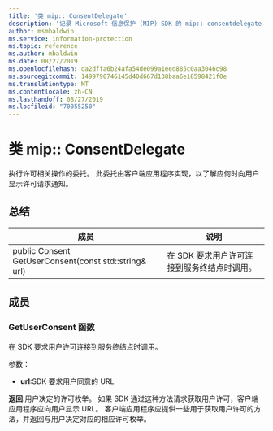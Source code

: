 ```yaml
---
title: '类 mip:: ConsentDelegate'
description: '记录 Microsoft 信息保护 (MIP) SDK 的 mip:: consentdelegate 类。'
author: msmbaldwin
ms.service: information-protection
ms.topic: reference
ms.author: mbaldwin
ms.date: 08/27/2019
ms.openlocfilehash: da2dffa6b24afa54de099a1eed885c0aa3046c98
ms.sourcegitcommit: 1499790746145d40d667d138baa6e18598421f0e
ms.translationtype: MT
ms.contentlocale: zh-CN
ms.lasthandoff: 08/27/2019
ms.locfileid: "70055250"
---
```

# <a name="class-mipconsentdelegate"></a>类 mip:: ConsentDelegate 
执行许可相关操作的委托。
此委托由客户端应用程序实现，以了解应何时向用户显示许可请求通知。
  
## <a name="summary"></a>总结
 成员                        | 说明                                
--------------------------------|---------------------------------------------
public Consent GetUserConsent(const std::string& url)  |  在 SDK 要求用户许可连接到服务终结点时调用。
  
## <a name="members"></a>成员
  
### <a name="getuserconsent-function"></a>GetUserConsent 函数
在 SDK 要求用户许可连接到服务终结点时调用。

参数：  
* **url**:SDK 要求用户同意的 URL



  
**返回**:用户决定的许可枚举。
如果 SDK 通过这种方法请求获取用户许可，客户端应用程序应向用户显示 URL。 客户端应用程序应提供一些用于获取用户许可的方法，并返回与用户决定对应的相应许可枚举。